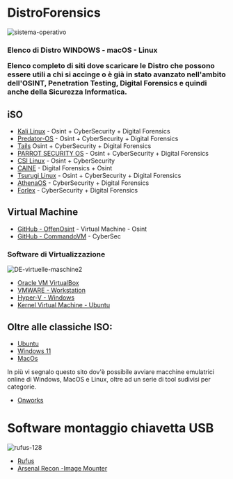 # DistroForensics
![sistema-operativo](https://user-images.githubusercontent.com/98583912/191450193-36100a5d-4c2e-4a75-b4b3-5bf1e2e2eac1.jpg)

<h3><p class="fw-bold">Elenco di Distro WINDOWS - macOS - Linux

Elenco completo di siti dove scaricare le Distro che possono essere utili a chi si accinge o è già in stato avanzato nell'ambito dell'OSINT, Penetration Testing, Digital Forensics e quindi anche della Sicurezza Informatica.

## iSO 
- [Kali Linux](https://bit.ly/hj265_kali) - Osint + CyberSecurity + Digital Forensics
- [Predator-OS](https://predator-os.com) - Osint + CyberSecurity + Digital Forensics
- [Tails](https://bit.ly/hj265_tails) Osint + CyberSecurity + Digital Forensics
- [PARROT SECURITY OS](https://lnkd.in/d4z-SWut) - Osint + CyberSecurity + Digital Forensics
- [CSI Linux](https://lnkd.in/dw5su-Cj) - Osint + CyberSecurity
- [CAINE](https://bit.ly/hj265_caine) - Digital Forensics + Osint
- [Tsurugi Linux](https://lnkd.in/dat5feg5) - Osint + CyberSecurity + Digital Forensics
- [AthenaOS](https://lnkd.in/dp_XPTH6) - CyberSecurity + Digital Forensics
- [Forlex](https://lnkd.in/dtXW7yv2) - CyberSecurity + Digital Forensics

## Virtual Machine
- [GitHub - OffenOsint](https://lnkd.in/dCjvQ8QG) - Virtual Machine - Osint
- [GitHub - CommandoVM](https://lnkd.in/dVvG5Ctp) - CyberSec

### Software di Virtualizzazione 
![DE-virtuelle-maschine2](https://user-images.githubusercontent.com/98583912/191456702-ad973540-2dbb-4f8a-8f1c-7982efbdfedb.png)
- [Oracle VM VirtualBox](https://www.virtualbox.org/)
- [VMWARE - Workstation](https://www.vmware.com/it/products/workstation-pro.html)
- [Hyper-V - Windows](https://learn.microsoft.com/it-it/virtualization/hyper-v-on-windows/quick-start/enable-hyper-v)
- [Kernel Virtual Machine - Ubuntu](https://www.linux-kvm.org/page/Main_Page)


## Oltre alle classiche ISO:
- [Ubuntu](https://lnkd.in/deF4wffK)
- [Windows 11](https://lnkd.in/dRbe3-YZ)
- [MacOs](https://lnkd.in/djqJXc7R)


In più vi segnalo questo sito dov'è possibile avviare macchine emulatrici online di Windows, MacOS e Linux, oltre ad un serie di tool sudivisi per categorie.
- [Onworks](https://www.onworks.net/)

# Software montaggio chiavetta USB
![rufus-128](https://user-images.githubusercontent.com/98583912/191453153-342a2017-bb4e-4893-a078-5ea43d9d716b.png)

 - [Rufus](https://rufus.ie/it/)
 - [Arsenal Recon -Image Mounter](https://arsenalrecon.com/products/arsenal-image-mounter)
 </p><h3>
